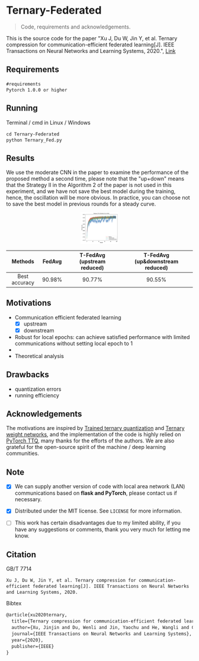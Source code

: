 # Ternary-Federated
> Code, requirements and acknowledgements.

This is the source code for the paper "Xu J, Du W, Jin Y, et al. Ternary compression for communication-efficient federated learning[J]. IEEE Transactions on Neural Networks and Learning Systems, 2020.",  [Link](https://ieeexplore.ieee.org/abstract/document/9288933)


## Requirements

```
#requirements
Pytorch 1.0.0 or higher
```



## Running

Terminal / cmd in Linux / Windows

```
cd Ternary-Federated
python Ternary_Fed.py
```



## Results

We use the moderate CNN in the paper to examine the performance of the proposed method a second time, please note that the "up+down" means that the Strategy II in the Algorithm 2 of the paper is not used in this experiment, and we have not save the best model during the training, hence, the oscillation will be more obvious. In practice, you can choose not to save the best model in previous rounds for a steady curve.


<p align="center">
  <img src="https://github.com/VeritasXu/Ternary-Federated/blob/master/Results/moderate_cnn.png" alt="demo1" style="zoom:10%;"/>
</p>



|    Methods    | FedAvg | T-FedAvg (upstream reduced) | T-FedAvg (up&downstream reduced) |
| :-----------: | :----: | :-------------------------: | :------------------------------: |
| Best accuracy | 90.98% |           90.77%            |              90.55%              |



## Motivations

- Communication efficient federated learning
  - [x] upstream 
  - [x] downstream
- Robust for local epochs: can achieve satisfied performance with limited communications without setting local epoch to 1
- 
- Theoretical analysis

## Drawbacks

- quantization errors
- running efficiency



## Acknowledgements

The motivations are inspired by  [Trained ternary quantization](https://arxiv.org/pdf/1612.01064.pdf "optional title") and [Ternary weight networks](https://arxiv.org/pdf/1605.04711.pdf "optional title"), and the implementation of the code is highly relied on [PyTorch TTQ](https://github.com/TropComplique/trained-ternary-quantization "optional title"), many thanks for the efforts of the authors. We are also grateful for the open-source spirit of the machine / deep learning communities. 



## Note

- [x] We can supply another version of code with local area network (LAN) communications based on **flask and PyTorch**, please contact us if necessary.

- [x] Distributed under the MIT license. See ``LICENSE`` for more information.
- [ ] This work has certain disadvantages due to my limited ability, if you have any suggestions or comments, thank you very much for letting me know.

## Citation

GB/T 7714

```
Xu J, Du W, Jin Y, et al. Ternary compression for communication-efficient federated learning[J]. IEEE Transactions on Neural Networks and Learning Systems, 2020.
```

Bibtex

```tex
@article{xu2020ternary,
  title={Ternary compression for communication-efficient federated learning},
  author={Xu, Jinjin and Du, Wenli and Jin, Yaochu and He, Wangli and Cheng, Ran},
  journal={IEEE Transactions on Neural Networks and Learning Systems},
  year={2020},
  publisher={IEEE}
}
```

